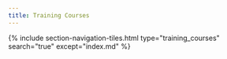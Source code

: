 ```yaml
---
title: Training Courses
---
```


{% include section-navigation-tiles.html type="training_courses" search="true" except="index.md" %}



